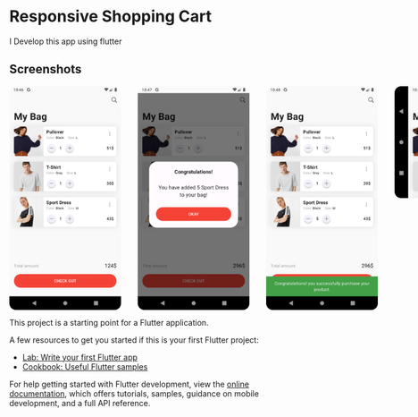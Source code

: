 # Responsive Shopping Cart

I Develop this app using flutter

## Screenshots

<div style="display:flex">
    <img src="screenshots/s1.png" alt="Home Screen" width="200" height="400" style="margin-right: 30px;">
    <img src="screenshots/s2.png" alt="Home Screen" width="200" height="400" style="margin-right: 30px;">
    <img src="screenshots/s3.png" alt="Home Screen" width="200" height="400" style="margin-right: 30px;">
    <img src="screenshots/s4.png" alt="Home Screen" width="400" height="200" style="margin-right: 30px">
</div>

This project is a starting point for a Flutter application.

A few resources to get you started if this is your first Flutter project:

- [Lab: Write your first Flutter app](https://docs.flutter.dev/get-started/codelab)
- [Cookbook: Useful Flutter samples](https://docs.flutter.dev/cookbook)

For help getting started with Flutter development, view the
[online documentation](https://docs.flutter.dev/), which offers tutorials,
samples, guidance on mobile development, and a full API reference.